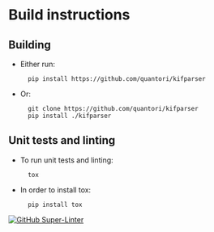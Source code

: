 # Build instructions

## Building

- Either run:

        pip install https://github.com/quantori/kifparser

- Or:

        git clone https://github.com/quantori/kifparser
        pip install ./kifparser

## Unit tests and linting

- To run unit tests and linting:

        tox

- In order to install tox:

        pip install tox

[![GitHub Super-Linter](https://github.com/<quantori>/<kifparser>/workflows/Lint%20Code%20Base/badge.svg)](https://github.com/marketplace/actions/super-linter)
